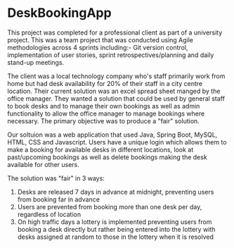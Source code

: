 # DeskBookingApp

This project was completed for a professional client as part of a university project. This was a team project that was conducted using Agile methodologies across 4 sprints including:- Git version control, implementation of user stories, sprint retrospectives/planning and daily stand-up meetings.

The client was a local technology company who's staff primarily work from home but had desk availability for 20% of their staff in a city centre location. Their current solution was an excel spread sheet manged by the office manager. They wanted a solution that could be used by general staff to book desks and to manage their own bookings as well as admin functionality to allow the office manager to manage bookings where necessary. The primary objective was to produce a "fair" solution.

Our soltuion was a web application that used Java, Spring Boot, MySQL, HTML, CSS and Javascript. Users have a unique login which allows them to make a booking for available desks in different locations, look at past/upcoming bookings as well as delete bookings making the desk available for other users.

The solution was "fair" in 3 ways:
  1. Desks are released 7 days in advance at midnight, preventing users from booking far in advance
  2. Users are prevented from booking more than one desk per day, regardless of location
  3. On high traffic days a lottery is implemented preventing users from booking a desk directly but rather being entered into the lottery with desks assigned at random to those in the lottery when it is resolved
